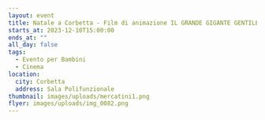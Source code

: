 ```yaml
---
layout: event
title: Natale a Corbetta - Film di animazione IL GRANDE GIGANTE GENTILE
starts_at: 2023-12-10T15:00:00
ends_at: ""
all_day: false
tags:
  - Evento per Bambini
  - Cinema
location:
  city: Corbetta
  address: Sala Polifunzionale
thumbnail: images/uploads/mercatini1.png
flyer: images/uploads/img_0082.png
---
```

